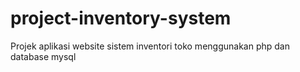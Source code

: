 # project-inventory-system
Projek aplikasi website sistem inventori toko menggunakan php dan database mysql
